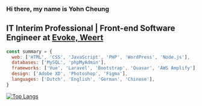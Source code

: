### Hi there, my name is Yohn Cheung

## IT Interim Professional | Front-end Software Engineer  at [Evoke, Weert](https://evokestaffing.com/nl/professionals/informatie-technologie/#evoker-60401)


```javascript
const summary = {
  web: ['HTML', 'CSS', 'JavaScript', 'PHP', 'WordPress', 'Node.js'],
  databases: ['MySQL', 'phpMyAdmin'],
  frameworks: ['Vue', 'Laravel', 'Bootstrap', 'Quasar', 'AWS Amplify'],
  design: ['Adobe XD', 'Photoshop', 'Figma'],
  languages: ['Dutch', 'English', 'German', 'Chinese'],
}
```

<!-- [![Yohn's GitHub stats](https://github-readme-stats.vercel.app/api?username=yohn-cheung)](https://github.com/yohn-cheung/github-readme-stats) -->

[![Top Langs](https://github-readme-stats.vercel.app/api/top-langs/?username=yohn-cheung&layout=compact)](https://github.com/yohn-cheung/github-readme-stats)
